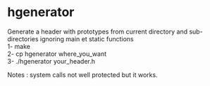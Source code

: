 # hgenerator
Generate a header with prototypes from current directory and sub-directories ignoring main et static functions  
1- make  
2- cp hgenerator where_you_want  
3- ./hgenerator your_header.h  
  
Notes : system calls not well protected but it works.
